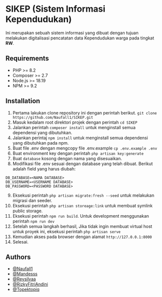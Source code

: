 
# SIKEP (Sistem Informasi Kependudukan)

Ini merupakan sebuah sistem informasi yang dibuat dengan tujuan melakukan digitalisasi pencatatan data Kependudukan warga pada tingkat **RW**.

Requirements
------------
 - PHP >= 8.2
 - Composer >=  2.7
 - Node.js >= 18.19
 - NPM >= 9.2

Installation
------------
1. Pertama lakukan clone repository ini dengan perintah berikut. `git clone https://github.com/Naufall1/SIKEP.git`
2. Masuk kedalam root direktori projek dengan perintah 
`cd SIKEP`
3. Jalankan perintah `composer install` untuk menginstall semua dependensi yang dibutuhkan.
4. Jalankan perintaj `npm install` untuk menginstall semua dependensi yang dibutuhkan pada npm.
5. Buat file .env dengan mengcopy file .env.example `cp .env.example .env`
6. Buat environment key dengan perintah `php artisan key:generate`
7. Buat `database` kosong dengan nama yang disesuaikan. 
8. Modifikasi file .env sesuai dengan database yang telah dibuat. Berikut adalah field yang harus diubah: 
``` 
DB_DATABASE=<NAMA DATABASE>
DB_USERNAME=<USERNAME DATABASE>
DB_PASSWORD=<PASSWORD DATABASE>
```
9. Eksekusi perintah `php artisan migrate:fresh --seed` untuk melakukan migrasi dan seeder.
10. Eksekusi perintah `php artisan storeage:link` untuk membuat symlink public storage.
11. Eksekusi perintah `npm run build`. Untuk development menggunakan perintah `npm run dev`
12. Setelah semua langkah berhasil, Jika tidak ingin membuat virtual host untuk proyek ini, eksekusi perintah `php artisan serve`
13. Kemudian akses pada browser dengan alamat `http://127.0.0.1:8000`
14. Selesai.

## Authors

- [@Naufall1](https://github.com/Naufall1)
- [@Mandesss](https://github.com/mandesss)
- [@Reysilvaa](https://github.com/reysilvaa)
- [@RizkyFitriAndini](https://github.com/RizkyFitriAndini)
- [@Topektopiq](https://github.com/topektopiq)


